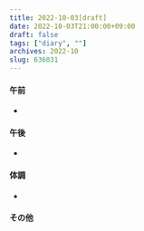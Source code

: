 ```yaml
---
title: 2022-10-03[draft]
date: 2022-10-03T21:00:00+09:00
draft: false
tags: ["diary", ""]
archives: 2022-10
slug: 636031
---
```

#### 午前
- 
#### 午後
- 
#### 体調
- 
#### その他